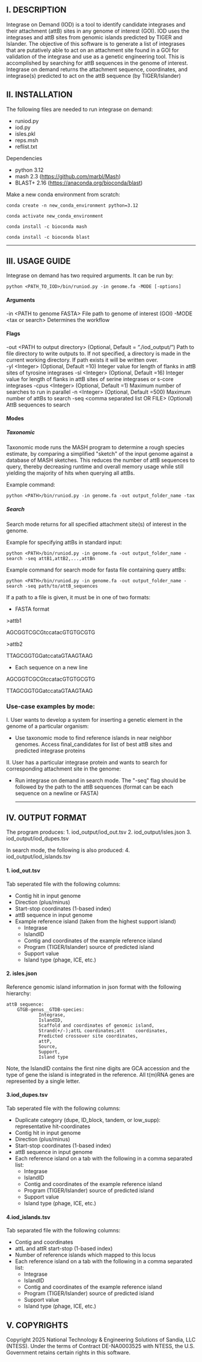 ## I.	DESCRIPTION
Integrase on Demand (IOD) is a tool to identify candidate integrases and their attachment (attB) sites in any genome of interest (GOI). IOD uses the integrases and attB sites from genomic islands predicted by TIGER and Islander. The objective of this software is to generate a list of integrases that are putatively able to act on an attachment site found in a GOI for validation of the integrase and use as a genetic engineering tool. This is accomplished by searching for attB sequences in the genome of interest. Integrase on demand returns the attachment sequence, coordinates, and integrase(s) predicted to act on the attB sequence (by TIGER/Islander)

## II.	INSTALLATION

The following files are needed to run integrase on demand:

- runiod.py
- iod.py
- isles.pkl
- reps.msh
- reflist.txt

Dependencies
- python 3.12
- mash 2.3 (https://github.com/marbl/Mash)
- BLAST+ 2.16 (https://anaconda.org/bioconda/blast)

Make a new conda environment from scratch:
```
conda create -n new_conda_environment python=3.12
```
```
conda activate new_conda_environment
```
```
conda install -c bioconda mash
```
```
conda install -c bioconda blast
```
________________________________________________________________________________ 
## III.	USAGE GUIDE

Integrase on demand has two required arguments. It can be run by:
```
python <PATH_TO_IOD>/bin/runiod.py -in genome.fa -MODE [-options]
```
#### Arguments
-in \<PATH to genome FASTA\> 	File path to genome of interest (GOI) 
-MODE	\<tax or search\>   Determines the workflow

#### Flags
-out \<PATH to output directory\> 	(Optional, Default = “./iod_output/”) Path to file directory to write outputs to. If not specified, a directory is made in the current working directory. If path exists it will be written over. 	
-yl \<Integer\> 	(Optional, Default =10) Integer value for length of flanks in attB sites of tyrosine integrases
-sl \<Integer\>	(Optional, Default =16) Integer value for length of flanks in attB sites of serine integrases or s-core integrases
-cpus \<Integer\>	(Optional, Default =1) Maximum number of searches to run in parallel
-n \<Integer\>	(Optional, Default =500) Maximum number of attBs to search
-seq \<comma separated list OR FILE\> (Optional) AttB sequences to search

#### Modes

##### Taxonomic
Taxonomic mode runs the MASH program to determine a rough species estimate, by comparing a simplified "sketch" of the input genome against a database of MASH sketches. This reduces the number of attB sequences to query, thereby decreasing runtime and overall memory usage while still yielding the majority of hits when querying all attBs.

Example command:
```
python <PATH>/bin/runiod.py -in genome.fa -out output_folder_name -tax
```
##### Search
Search mode returns for all specified attachment site(s) of interest in the genome.

Example for specifying attBs in standard input:
```
python <PATH>/bin/runiod.py -in genome.fa -out output_folder_name -search -seq attB1,attB2,...,attBn
```
Example command for search mode for fasta file containing query attBs:
```
python <PATH>/bin/runiod.py -in genome.fa -out output_folder_name -search -seq path/to/attB_sequences
```
If a path to a file is given, it must be in one of two formats:

- FASTA format

\>attb1

AGCGGTCGCGtccatacGTGTGCGTG

\>attb2

TTAGCGGTGGatccataGTAAGTAAG

- Each sequence on a new line
  

AGCGGTCGCGtccatacGTGTGCGTG

TTAGCGGTGGatccataGTAAGTAAG

### Use-case examples by mode: 
I.	User wants to develop a system for inserting a genetic element in the genome of a particular organism:
- Use taxonomic mode to find reference islands in near neighbor genomes. Access final_candidates for list of best attB sites and predicted integrase proteins
    
II.	User has a particular integrase protein and wants to search for corresponding attachment site in the genome:
- Run integrase on demand in search mode. The "-seq" flag should be followed by the path to the attB sequences (format can be each sequence on a newline or FASTA)
    ________________________________________________________________________________
## IV. OUTPUT FORMAT

 The program produces:
    1. iod_output/iod_out.tsv
    2. iod_output/isles.json
    3. iod_output/iod_dupes.tsv

In search mode, the following is also produced:
    4. iod_output/iod_islands.tsv

#### 1. iod_out.tsv
Tab seperated file with the following columns:

- Contig hit in input genome
- Direction (plus/minus)
- Start-stop coordinates (1-based index)
- attB sequence in input genome
- Example reference island (taken from the highest support island)
    - Integrase
    - IslandID
    - Contig and coordinates of the example reference island
    - Program (TIGER/Islander) source of predicted island
    - Support value
    - Island type (phage, ICE, etc.)

#### 2. isles.json
Reference genomic island information in json format with the following hierarchy:

    attB sequence:
        GTGB-genus__GTDB-species: 
                Integrase,
                IslandID,
                Scaffold and coordinates of genomic island,
                Strand(+/-);attL coordinates;att    coordinates,
                Predicted crossover site coordinates,
                attP,
                Source,
                Support,
                Island type
    

Note, the IslandID contains the first nine digits are GCA accession and the type of gene the island is integrated in the reference. All t(m)RNA genes are represented by a single letter.

#### 3.iod_dupes.tsv
Tab seperated file with the following columns:
- Duplicate category (dupe, ID_block, tandem, or low_supp): representative hit-coordinates
- Contig hit in input genome
- Direction (plus/minus)
- Start-stop coordinates (1-based index)
- attB sequence in input genome
- Each reference island on a tab with the following in a comma separated list:
    - Integrase
    - IslandID
    - Contig and coordinates of the example reference island
    - Program (TIGER/Islander) source of predicted island
    - Support value
    - Island type (phage, ICE, etc.)

#### 4.iod_islands.tsv
Tab separated file with the following columns:
- Contig and coordinates
- attL and attR start-stop (1-based index)
- Number of reference islands which mapped to this locus
- Each reference island on a tab with the following in a comma separated list:
    - Integrase
    - IslandID
    - Contig and coordinates of the example reference island
    - Program (TIGER/Islander) source of predicted island
    - Support value
    - Island type (phage, ICE, etc.)

## V.	COPYRIGHTS
Copyright 2025 National Technology & Engineering Solutions of Sandia, LLC (NTESS). Under the terms of Contract DE-NA0003525 with NTESS, the U.S. Government retains certain rights in this software.
